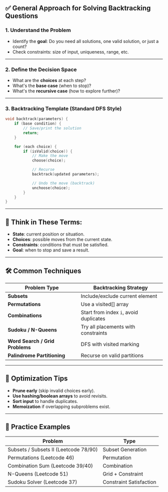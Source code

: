 ## ✅ **General Approach for Solving Backtracking Questions**

### 1. **Understand the Problem**

* Identify the **goal**: Do you need all solutions, one valid solution, or just a count?
* Check constraints: size of input, uniqueness, range, etc.

---

### 2. **Define the Decision Space**

* What are the **choices** at each step?
* What's the **base case** (when to stop)?
* What's the **recursive case** (how to explore further)?

---

### 3. **Backtracking Template (Standard DFS Style)**

```cpp
void backtrack(parameters) {
    if (base condition) {
        // Save/print the solution
        return;
    }

    for (each choice) {
        if (isValid(choice)) {
            // Make the move
            choose(choice);

            // Recurse
            backtrack(updated parameters);

            // Undo the move (backtrack)
            unchoose(choice);
        }
    }
}
```

---

## 🧠 Think in These Terms:

* **State**: current position or situation.
* **Choices**: possible moves from the current state.
* **Constraints**: conditions that must be satisfied.
* **Goal**: when to stop and save a result.

---

## 🛠️ Common Techniques

| Problem Type                          | Backtracking Strategy                    |
| ------------------------------------- | ---------------------------------------- |
| **Subsets**                     | Include/exclude current element          |
| **Permutations**                | Use a visited\[] array                   |
| **Combinations**                | Start from index `i`, avoid duplicates |
| **Sudoku / N-Queens**           | Try all placements with constraints      |
| **Word Search / Grid Problems** | DFS with visited marking                 |
| **Palindrome Partitioning**     | Recurse on valid partitions              |

---

## 🔁 Optimization Tips

* **Prune early** (skip invalid choices early).
* **Use hashing/boolean arrays** to avoid revisits.
* **Sort input** to handle duplicates.
* **Memoization** if overlapping subproblems exist.

---

## 🧩 Practice Examples

| Problem                               | Type                    |
| ------------------------------------- | ----------------------- |
| Subsets / Subsets II (Leetcode 78/90) | Subset Generation       |
| Permutations (Leetcode 46)            | Permutation             |
| Combination Sum (Leetcode 39/40)      | Combination             |
| N-Queens (Leetcode 51)                | Grid + Constraint       |
| Sudoku Solver (Leetcode 37)           | Constraint Satisfaction |
